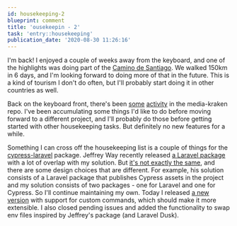 ```yaml
---
id: housekeeping-2
blueprint: comment
title: 'ousekeepin - 2'
task: 'entry::housekeeping'
publication_date: '2020-08-30 11:26:16'
---
```


I'm back! I enjoyed a couple of weeks away from the keyboard, and one of the highlights was doing part of the [Camino de Santiago](https://caminoways.com/ways/northern-way-camino-del-norte). We walked 150km in 6 days, and I'm looking forward to doing more of that in the future. This is a kind of tourism I don't do often, but I'll probably start doing it in other countries as well.

Back on the keyboard front, there's been [some](https://github.com/NoelDeMartin/media-kraken/issues/5) [activity](https://github.com/NoelDeMartin/media-kraken/issues/6) in the media-kraken repo. I've been accumulating some things I'd like to do before moving forward to a different project, and I'll probably do those before getting started with other housekeeping tasks. But definitely no new features for a while.

Something I can cross off the housekeeping list is a couple of things for the [cypress-laravel](https://github.com/NoelDeMartin/cypress-laravel) package. Jeffrey Way recently released [a Laravel package](https://github.com/laracasts/cypress) with a lot of overlap with my solution. But [it's not exactly the same](https://github.com/NoelDeMartin/cypress-laravel/pull/6#issuecomment-668616047), and there are some design choices that are different. For example, his solution consists of a Laravel package that publishes Cypress assets in the project and my solution consists of two packages - one for Laravel and one for Cypress. So I'll continue maintaining my own. Today I released [a new version](https://github.com/NoelDeMartin/cypress-laravel/releases/tag/v0.2.0) with support for custom commands, which should make it more extensible. I also closed pending issues and added the functionality to swap env files inspired by Jeffrey's package (and Laravel Dusk).

